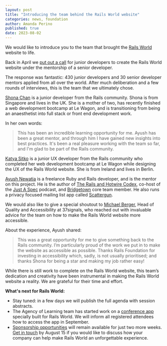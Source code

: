 ```yaml
---
layout: post
title: "Introducing the team behind the Rails World website"
categories: news, foundation
author: Amanda Perino
published: true
date: 2023-08-02
---
```


We would like to introduce you to the team that brought the [Rails World](/world) website to life. 

Back in April we [put out a call](/2023/4/13/attention-junior-devs-want-to-build-the-rails-world-website) for junior developers to create the Rails World website under the mentorship of a senior developer.

The response was fantastic: 430 junior developers and 30 senior developer mentors applied from all over the world. After much deliberation and a few rounds of interviews, this is the team that we ultimately chose.

<a href="https://www.linkedin.com/in/shona-chan/">Shona Chan</a> is a junior developer from the Rails community. Shona is from Singapore and lives in the UK. She is a mother of two, has recently finished a web development bootcamp at Le Wagon, and is transitioning from being an anaesthetist into full stack or front end development work. 

In her own words:
> This has been an incredible learning opportunity for me. Ayush has been a great mentor, and through him I have gained new insights into best practices. It's been a real pleasure working with the team so far, and I'm glad to be part of the Rails community.
 
<a href="https://katya-sitko.netlify.app/">Katya Sitko</a> is a junior UX developer from the Rails community who completed her web development bootcamp at Le Wagon while designing the UX of the Rails World website. She is from Ireland and lives in Berlin.

<a href="https://radioactivetoy.tech/">Ayush Newatia</a> is a freelance Ruby and Rails developer, and is the mentor on this project. He is the author of <a href="https://railsandhotwirecodex.com/">The Rails and Hotwire Codex</a>, co-host of the <a href="https://justaspec.show">Just A Spec</a> podcast, and <a href="https://bridgetownrb.com">Bridgetown</a> core team member. He also runs a privacy focused mailing list app called <a href="https://scattergun.email">Scattergun</a>.

We would also like to give a special shoutout to <a href="https://www.linkedin.com/in/bergatron/">Michael Berger</a>, Head of Quality and Accessibility at 37signals, who reached out with invaluable advice for the team on how to make the Rails World website more accessible.

About the experience, Ayush shared:
> This was a great opportunity for me to give something back to the Rails community. I’m particularly proud of the work we put in to make the website as accessible as possible. Thanks Rails Foundation for investing in accessibility which, sadly, is not usually prioritised; and thanks Shona for being a star and making my job rather easy!

While there is still work to complete on the Rails World website, this team’s dedication and creativity have been instrumental in making the Rails World website a reality. We are grateful for their time and effort.

__What's next for Rails World:__
- Stay tuned: in a few days we will publish the full agenda with session abstracts.
- The Agency of Learning team has started work on a [conference app](/2023/5/30/rails-foundation-and-agency-of-learning-partner-for-event-app) specially built for Rails World. We will inform all registered attendees how to access the app in September. 
- <a href="https://public.3.basecamp.com/p/C7HPYMpM77kVYjfnFsoSJkrJ">Sponsorship opportunities</a> will remain available for just two more weeks. <a href="mailto:sponsors@rubyonrails.org">Get in touch</a> by August 15 if you would like to discuss how your company can help make Rails World an unforgettable experience.
